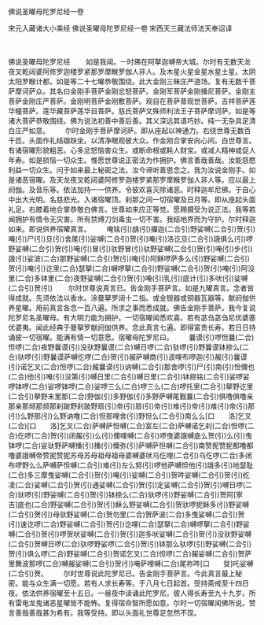 佛说圣曜母陀罗尼经一卷


宋元入藏诸大小乘经
佛说圣曜母陀罗尼经一卷
宋西天三藏法师法天奉诏译


　　

佛说圣曜母陀罗尼经
　　如是我闻。一时佛在阿拏迦嚩帝大城。尔时有无数天龙夜叉乾闼婆阿修罗迦楼罗紧那罗摩睺罗伽人非人。及木星火星金星水星土星。太阴太阳罗睺计都。如是等二十七曜恭敬围绕。此大金刚三昧庄严道场。复有无数千菩萨摩诃萨众。其名曰金刚手菩萨金刚忿怒菩萨。金刚军菩萨金刚播尼菩萨。金刚主菩萨金刚庄严菩萨。金刚明菩萨金刚敷菩萨。观自在菩萨普观世菩萨。吉祥菩萨莲华幢菩萨。莲华藏菩萨莲华目菩萨。慈氏菩萨文殊师利法王子菩萨摩诃萨。如是等诸大菩萨恭敬围绕。佛为说法初善中善后善。其义深远其语巧妙。纯一无杂具足清白庄严如意。
　　尔时金刚手菩萨摩诃萨。即从座起以神通力。右绕世尊无数百千匝。头面作礼结跏趺坐。以清净眼观彼大众。作金刚合掌安向心间。白世尊言。有诸宿曜形貌粗恶。心多忿怒恼害众生。或断命根或耗人财宝。或减人精神或促人年寿。如是损恼一切众生。惟愿世尊说正密法为作拥护。佛言善哉善哉。汝能慈愍利益一切众生。问于如来最上秘密之法。汝今谛听善思念之。我为汝说金刚手。如是诸恶宿曜。及天龙夜叉乾闼婆阿修罗迦楼罗紧那罗摩睺罗伽人非人等。应以最上阏伽。及音乐等。依法加持一一供养。令彼欢喜灭除诸恶。时释迦牟尼佛。于自心中出大光明。名慈悲光。入诸宿曜顶。刹那之间一切宿曜及日月等。即从座起头面礼足。右膝着地合掌恭敬白佛言。世尊如来应正等觉。愿赐摄受为说正法。我等若闻拥护有情令无灾害。所有禁缚刀剑毒虫一切不害。我结地界而为守护。尔时释迦如来。即说供养宿曜真言。
　　唵铭(引)龋(引)攞迦(二合引)野娑嚩(二合引)贺(引)唵(引)尸(引)旦(引)舍尾(引)娑嚩(二合引)贺(引)唵(引)洛讫旦(二合引)誐俱么(引)啰野娑嚩(二合引)贺(引)唵(引)冒(引)驮野冒(引)驮野娑嚩(二合引)贺(引)唵(引)步(引)誐(引)娑波(二合)那野娑嚩(二合引)贺(引)唵(引)阿稣啰萨多么(引)野娑嚩(二合引)贺(引)唵(引)讫里(二合)瑟拏(二合)嚩啰拏(二合引)野娑嚩(二合引)贺(引)唵(引)阿没里(二合)多钵里(二合)夜野娑嚩(二合引)贺(引)唵(引)乳(引)底计(引)多吠(引)娑嚩(二合引)贺(引)
　　尔时世尊说真言已。告金刚手菩萨言。如是九曜真言。念者皆得成就。先须依法以香水。涂曼拏罗阔十二指。或金银器或铜器瓦器等。献阏伽供养星曜。用前真言各念一百八遍。所求之事而悉成就。佛告金刚手菩萨。我今复说陀罗尼名圣曜母。有大明力能为拥护。一切宿曜闻悉欢喜。若有苾刍苾刍尼优婆塞优婆夷。闻此经典于曼拏罗献阏伽供养。念此真言七遍。即得富贵长寿。若日日持诵彼一切宿曜。能满有情一切意愿。宿曜母陀罗尼曰。
　　曩谟(引)啰怛曩(二合)怛啰(二合)夜野曩谟(引)没驮野曩谟(二合)嚩日啰(二合)驮啰(引)野曩谟钵捺么(二合)驮啰(引)野曩谟萨嚩仡啰(二合)贺(引)赧萨嚩商(引)波哩布啰迦(引)赧(引)曩谟(引)诺乞叉(二合)怛啰(二合)赧曩谟(引)讷嚩(二合引)那舍啰(引)尸(引)南(引)怛儞也(二合)他(引)唵(引)没第(引)嚩日里(二合引)嚩日里(二合引)钵捺铭(二合引)娑啰娑啰钵啰(二合)娑啰钵啰(二合)娑啰三么(二合)啰三么(二合)啰托里(二合引)拏野讫里(二合引)拏野末里那(二合)野伽(引)多野伽(引)多野萨嚩尾觐曩(二合引)俱噜俱噜亲那亲那频那频那刹跛野刹跛野扇(引)帝(引)扇(引)帝(引)难(引)帝(引)难(引)帝(引)那(引)么野那(引)么野讷噜(二合)怛那哩舍(引)野怛么(二合引)南么么[口　　洛]乞叉(二合)[口　　洛]乞叉(二合)萨嚩萨怛嚩(二合)室左(二合)萨嚩诺乞刹(二合)怛啰(二合)仡啰(二合)贺(引)闭赧(引)么(引)儞哩嚩(二合引)啰曳婆誐嚩底么贺(引)么(引)曳钵啰(二合)娑驮野萨嚩播(引)播(引)儞弥(引)萨嚩萨怛嚩(二合引)南赞抳赞抳都噜都噜婆誐嚩帝赞抳赞抳苏母苏母祖母祖母婆嚩婆吠乌仡哩(二合引)乌仡啰(二合)多闭布啰野么么萨嚩萨怛嚩(二合引)难(引)左么努(引)啰他萨嚩怛他(引)誐多(引)地瑟耻(二合)多三摩曳娑嚩(二合引)贺(引)唵(引)娑嚩(二合引)贺吽娑嚩(二合引)贺(引)纥凌(二合)娑嚩(二合引)贺(引)通娑嚩(二合引)贺(引)定娑嚩(二合引)贺(引)嚩日啰(二合)驮啰(引)野娑嚩(二合引)贺(引)钵捺么(二合)驮啰(引)野娑嚩(二合引)贺阿[寧　　吉]底也(二合)野娑嚩(二合引)贺(引)稣么野娑嚩(二合引)贺驮啰抳稣多(引)野娑嚩(二合引)贺(引)母驮野娑嚩(二合)贺勿里(二合)贺萨波(二合)多曳娑嚩(二合引)贺(引)速讫啰(二合)野娑嚩(二合引)贺(引)讫哩(二合)瑟拏(二合)嚩啰拏(二合引)野娑嚩(二合引)贺(引)啰贺吠娑嚩(二合引)贺(引)迦多吠娑嚩(二合引)贺(引)没驮野娑嚩(二合引)贺嚩日啰(二合)驮啰野娑啰(二合引)贺(引)钵那么驮啰(引)野娑嚩(二合引)贺(引)俱么啰(二合)野娑嚩(二合引)贺诺乞叉(二合)怛啰(二合)赧娑嚩(二合引)贺萨里舞波那啰(二合)嚩赧娑嚩(二合引)贺(引)唵萨哩嚩(二合)尾祢吽[口　　癹]吒娑嚩(二合引)贺。
　　尔时世尊说此陀罗尼已。告金刚手菩萨言。今此真言最上秘密。能与众生满一切愿。若有人求长寿等。于八月七日起首。受持斋戒至十四日夜。依法供养宿曜至十五日。一昼夜中读诵此陀罗尼。彼人得长寿至九十九岁。所有雷电龙鬼诸恶星曜皆不能怖。复得宿命智所愿如意。尔时一切宿曜闻佛所说。赞言善哉善哉甚为希有。我等受持。即以头面礼世尊足忽然不现。


